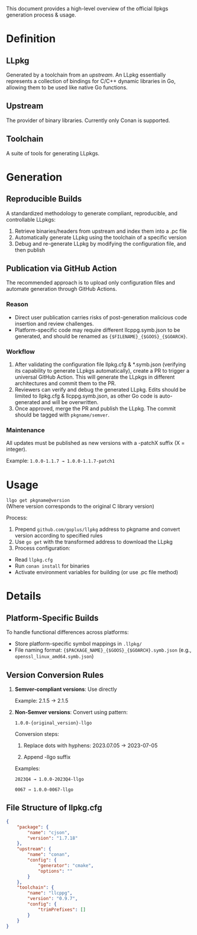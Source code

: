 This document provides a high-level overview of the official llpkgs generation process & usage.

# Definition

## LLpkg 
Generated by a toolchain from an *upstream*. An LLpkg essentially represents a collection of bindings for C/C++ dynamic libraries in Go, allowing them to be used like native Go functions.

## Upstream
The provider of binary libraries. Currently only Conan is supported.

## Toolchain
A suite of tools for generating LLpkgs.

# Generation

## Reproducible Builds  
A standardized methodology to generate compliant, reproducible, and controllable LLpkgs:

1. Retrieve binaries/headers from upstream and index them into a .pc file
2. Automatically generate LLpkg using the toolchain of a specific version
3. Debug and re-generate LLpkg by modifying the configuration file, and then publish

## Publication via GitHub Action

The recommended approach is to upload only configuration files and automate generation through GitHub Actions.

### Reason  
- Direct user publication carries risks of post-generation malicious code insertion and review challenges. 
- Platform-specific code may require different llcppg.symb.json to be generated, and should be renamed as `{$FILENAME}_{$GOOS}_{$GOARCH}`.

### Workflow  
1. After validating the configuration file llpkg.cfg & *.symb.json (verifying its capability to generate LLpkgs automatically), create a PR to trigger a universal GitHub Action. This will generate the LLpkgs in different architectures and commit them to the PR.
2. Reviewers can verify and debug the generated LLpkg. Edits should be limited to llpkg.cfg & llcppg.symb.json, as other Go code is auto-generated and will be overwritten.
3. Once approved, merge the PR and publish the LLpkg. The commit should be tagged with `pkgname/semver`.

### Maintenance
All updates must be published as new versions with a -patchX suffix (X = integer).

Example: `1.0.0-1.1.7 → 1.0.0-1.1.7-patch1`

# Usage  
`llgo get pkgname@version`  
(Where version corresponds to the original C library version)

Process:
1. Prepend `github.com/goplus/llpkg` address to pkgname and convert version according to specified rules
2. Use `go get` with the transformed address to download the LLpkg
3. Process configuration:
- Read `llpkg.cfg`
- Run `conan install` for binaries
- Activate environment variables for building (or use .pc file method)

# Details

## Platform-Specific Builds

To handle functional differences across platforms:

- Store platform-specific symbol mappings in `.llpkg/`
- File naming format:
`{$PACKAGE_NAME}_{$GOOS}_{$GOARCH}.symb.json`
(e.g., `openssl_linux_amd64.symb.json`)

## Version Conversion Rules

1. **Semver-compliant versions**: Use directly

    Example: 2.1.5 → 2.1.5

2. **Non-Semver versions**: Convert using pattern:

    `1.0.0-{original_version}-llgo`

    Conversion steps:

    1. Replace dots with hyphens: 2023.07.05 → 2023-07-05

    2. Append -llgo suffix

    Examples:

    `2023Q4 → 1.0.0-2023Q4-llgo`

    `0067 → 1.0.0-0067-llgo`

## File Structure of llpkg.cfg

```json
{
    "package": {
        "name": "cjson",
        "version": "1.7.18"
    },
    "upstream": {
        "name": "conan",
        "config": {
            "generator": "cmake",
            "options": ""
        }
    },
    "toolchain": {
        "name": "llcppg",
        "version": "0.9.7",
        "config": {
            "trimPrefixes": []
        }
    }
}
```
